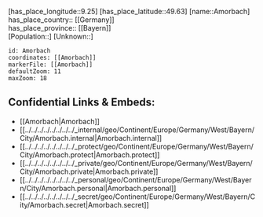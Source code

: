 ﻿---
location: [49.63,9.25] 
mapzoom: [7,12] 
mapmarker: city 
type: City
tags:
- geo/City


SpocWebEntityId: 28804
isDeleted: false
confidential: public

---
[has_place_longitude::9.25] 
[has_place_latitude::49.63] 
[name::Amorbach] 
has_place_country:: [[Germany]]  
has_place_province:: [[Bayern]]  
[Population::] 
[Unknown::] 


```leaflet
id: Amorbach
coordinates: [[Amorbach]] 
markerFile: [[Amorbach]] 
defaultZoom: 11 
maxZoom: 18
```


## Confidential Links & Embeds: 
- [[Amorbach|Amorbach]]  
- [[../../../../../../../../_internal/geo/Continent/Europe/Germany/West/Bayern/City/Amorbach.internal|Amorbach.internal]] 
- [[../../../../../../../../_protect/geo/Continent/Europe/Germany/West/Bayern/City/Amorbach.protect|Amorbach.protect]] 
- [[../../../../../../../../_private/geo/Continent/Europe/Germany/West/Bayern/City/Amorbach.private|Amorbach.private]] 
- [[../../../../../../../../_personal/geo/Continent/Europe/Germany/West/Bayern/City/Amorbach.personal|Amorbach.personal]] 
- [[../../../../../../../../_secret/geo/Continent/Europe/Germany/West/Bayern/City/Amorbach.secret|Amorbach.secret]] 
